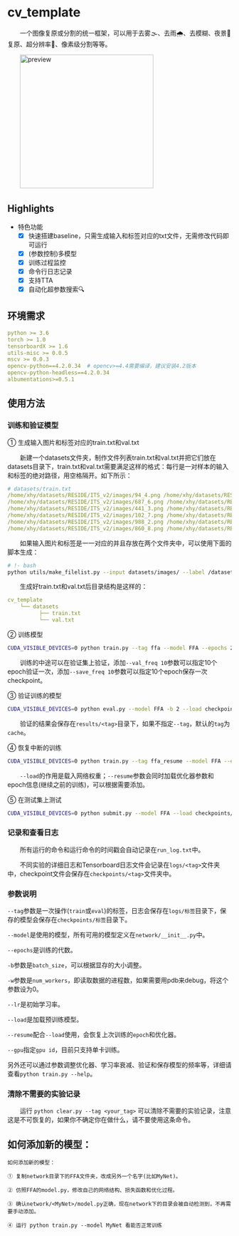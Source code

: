 # cv_template

　　一个图像复原或分割的统一框架，可以用于去雾🌫、去雨🌧、去模糊、夜景🌃复原、超分辨率👾、像素级分割等等。
  
　　<img alt='preview' src='http://www.xyu.ink/wp-content/uploads/2020/11/dehaze5.png' height=300/>

## Highlights

- 特色功能
  - [x] 快速搭建baseline，只需生成输入和标签对应的txt文件，无需修改代码即可运行
  - [x] (参数控制)多模型
  - [x] 训练过程监控
  - [x] 命令行日志记录
  - [x] 支持TTA
  - [x] 自动化超参数搜索🔍

<!-- 
## To do List

- 模型
  - [ ] FFA-Net
  - [ ] Multi-Scale Boosted Dehazing Network with Dense Feature Fusion 
  - [ ] Cascaded Refinement
  - [ ] PANet
- 平台支持
  - [ ] 多GPU支持
  - [ ] 测试时支持多`batch_size`
  
- TTA
  - [ ] 放大、色相、饱和度、亮度
  - [ ] `flip`
  - [ ] 多尺度测试
  - [ ] ttach库
- 其他Tricks
  - [ ] 使用fp_16训练，提高训练速度
  - [ ] One_Cycle 学习率 -->

## 环境需求

```yaml
python >= 3.6
torch >= 1.0
tensorboardX >= 1.6
utils-misc >= 0.0.5
mscv >= 0.0.3
opencv-python==4.2.0.34  # opencv>=4.4需要编译，建议安装4.2版本
opencv-python-headless==4.2.0.34
albumentations>=0.5.1 
```

## 使用方法

### 训练和验证模型

① 生成输入图片和标签对应的train.txt和val.txt

　　新建一个datasets文件夹，制作文件列表train.txt和val.txt并把它们放在datasets目录下，train.txt和val.txt需要满足这样的格式：每行是一对样本的输入和标签的绝对路径，用空格隔开。如下所示：
  
```yml
# datasets/train.txt
/home/xhy/datasets/RESIDE/ITS_v2/images/94_4.png /home/xhy/datasets/RESIDE/ITS_v2/labels/94.png
/home/xhy/datasets/RESIDE/ITS_v2/images/687_6.png /home/xhy/datasets/RESIDE/ITS_v2/labels/687.png
/home/xhy/datasets/RESIDE/ITS_v2/images/441_3.png /home/xhy/datasets/RESIDE/ITS_v2/labels/441.png
/home/xhy/datasets/RESIDE/ITS_v2/images/102_7.png /home/xhy/datasets/RESIDE/ITS_v2/labels/102.png
/home/xhy/datasets/RESIDE/ITS_v2/images/988_2.png /home/xhy/datasets/RESIDE/ITS_v2/labels/988.png
/home/xhy/datasets/RESIDE/ITS_v2/images/860_8.png /home/xhy/datasets/RESIDE/ITS_v2/labels/860.png
```

　　如果输入图片和标签是一一对应的并且存放在两个文件夹中，可以使用下面的脚本生成：

```bash
# !- bash
python utils/make_filelist.py --input datasets/images/ --label /datasets/labels --val_ratio 0.1 --out datasets
```

　　生成好train.txt和val.txt后目录结构是这样的：
  
```yml
cv_template
    └── datasets
          ├── train.txt      
          └── val.txt    
```

② 训练模型

```bash
CUDA_VISIBLE_DEVICES=0 python train.py --tag ffa --model FFA --epochs 20 -b 2 --lr 0.0001 # --tag用于区分每次实验，可以是任意字符串
```

　　训练的中途可以在验证集上验证，添加`--val_freq 10`参数可以指定10个epoch验证一次，添加`--save_freq 10`参数可以指定10个epoch保存一次checkpoint。

③ 验证训练的模型

```bash
CUDA_VISIBLE_DEVICES=0 python eval.py --model FFA -b 2 --load checkpoints/ffa/20_FFA.pt
```

　　验证的结果会保存在`results/<tag>`目录下，如果不指定`--tag`，默认的`tag`为`cache`。

④ 恢复中断的训练

```bash
CUDA_VISIBLE_DEVICES=0 python train.py --tag ffa_resume --model FFA --epochs 20 -b 2 --lr 0.0001 --load checkpoints/ffa/10_FFA.pt --resume
```

　　`--load`的作用是载入网络权重；`--resume`参数会同时加载优化器参数和epoch信息(继续之前的训练)，可以根据需要添加。

⑤ 在测试集上测试

```bash
CUDA_VISIBLE_DEVICES=0 python submit.py --model FFA --load checkpoints/ffa/20_FFA.pt
```

### 记录和查看日志

　　所有运行的命令和运行命令的时间戳会自动记录在`run_log.txt`中。

　　不同实验的详细日志和Tensorboard日志文件会记录在`logs/<tag>`文件夹中，checkpoint文件会保存在`checkpoints/<tag>`文件夹中。


### 参数说明

`--tag`参数是一次操作(`train`或`eval`)的标签，日志会保存在`logs/标签`目录下，保存的模型会保存在`checkpoints/标签`目录下。  

`--model`是使用的模型，所有可用的模型定义在`network/__init__.py`中。  

`--epochs`是训练的代数。  

`-b`参数是`batch_size`，可以根据显存的大小调整。  

`-w`参数是`num_workers`，即读取数据的进程数，如果需要用pdb来debug，将这个参数设为0。  

`--lr`是初始学习率。

`--load`是加载预训练模型。  

`--resume`配合`--load`使用，会恢复上次训练的`epoch`和优化器。  

`--gpu`指定`gpu id`，目前只支持单卡训练。  

另外还可以通过参数调整优化器、学习率衰减、验证和保存模型的频率等，详细请查看`python train.py --help`。  


### 清除不需要的实验记录

　　运行 `python clear.py --tag <your_tag>` 可以清除不需要的实验记录，注意这是不可恢复的，如果你不确定你在做什么，请不要使用这条命令。


## 如何添加新的模型：

```
如何添加新的模型：

① 复制network目录下的FFA文件夹，改成另外一个名字(比如MyNet)。

② 仿照FFA的model.py，修改自己的网络结构、损失函数和优化过程。

③ 确认network/<MyNet>/model.py正确，现在network下的目录会被自动检测到，不再需要手动添加。

④ 运行 python train.py --model MyNet 看能否正常训练
```
